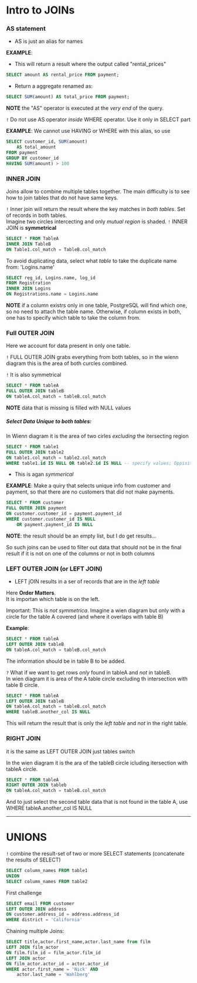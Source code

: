 # Intro to JOINs

### AS statement

- AS is just an alias for names

__EXAMPLE__:
- This will return a result where the output called "rental_prices"
```sql 
SELECT amount AS rental_price FROM payment; 
```


- Return a aggregate renamed as: 
```sql 
SELECT SUM(amount) AS total_price FROM payment; 
```

__NOTE__ the "AS" operator is executed at the _very end_ of the query.  

`!` Do not use AS operator _inside_ WHERE operator. Use it only in SELECT part

__EXAMPLE__: 
We cannot use HAVING or WHERE with this alias, so use 
```sql
SELECT customer_id, SUM(amount) 
	AS total_amount 
FROM payment 
GROUP BY customer_id
HAVING SUM(amount) > 100
```


### INNER JOIN

Joins allow to combine multiple tables together. The main difficulty is to see how to join tables that do not have same keys. 

`!` Inner join will return the result where the key matches in _both tables_. 
Set of records in both tables.  
Imagine two circles intercecting and only _mutual region_ is shaded. 
`!` INNER JOIN is __symmetrical__

```sql
SELECT * FROM TableA 
INNER JOIN TableB 
ON Table1.col_match = TableB.col_match 
```

To avoid duplicating data, select what _table_ to take the duplicate name from: 'Logins.name'
```sql
SELECT reg_id, Logins.name, log_id 
FROM Registration
INNER JOIN Logins
ON Registrations.name = Logins.name
```

__NOTE__ if a column existrs only in one table, PostgreSQL will find which one, so no need to attach the table name. Otherwise, if column exists in both, one has to specify which table to take the column from. 


### Full OUTER JOIN

Here we account for data present in only one table.  

`!` FULL OUTER JOIN grabs everything from both tables, so in the wienn diagram this is the area of both curcles combined. 

`!` It is also symmetrical

```sql
SELECT * FROM tableA 
FULL OUTER JOIN tableB
ON tableA.col_match = tableB.col_match
```

__NOTE__ data that is missing is filled with NULL values

##### Select Data Unique to both tables:
In Wienn diagram it is the area of two cirles _excluding_ the itersecting region
```sql
SELECT * FROM table1 
FULL OUTER JOIN table2
ON table1.col_match = table2.col_match
WHERE table1.id IS NULL OR table2.id IS NULL -- specify values; Oppisite to Inner Join
```
- This is agan _symmerical_

__EXAMPLE__: Make a quiry that selects unique info from customer and payment, so that there are no customers that did not make payments. 
```sql
SELECT * FROM customer
FULL OUTER JOIN payment
ON customer.customer_id = payment.payment_id
WHERE customer.customer_id IS NULL 
	OR payment.payment_id IS NULL
```
__NOTE__: the result should be an empty list, but I do get results...

So such joins can be used to filter out data that should not be in the final result if it is not on one of the columns or not in both columns


### LEFT OUTER JOIN (or LEFT JOIN)

- LEFT jOIN results in a ser of records that are in the _left table_

Here __Order Matters__.  
It is importan which table is on the left.  


Important: This is _not symmetrica_. 
Imagine a wien diagram but only with a circle for the table A covered (and where it overlaps with table B)

__Example__:
```sql
SELECT * FROM tableA
LEFT OUTER JOIN tableB
ON tableA.col_match = tableB.col_match
```

The information should be in table B to be added.  

`?` What if we want to get rows _only_ found in tableA and _not_ in tableB.  
In wien diagram it is area of the A table circle excluding th intersection with table B circle.  
```sql
SELECT * FROM tableA
LEFT OUTER JOIN tableB
ON tableA.col_match = tableB.col_match
WHERE tableB.another_col IS NULL
```

This will return the result that is only the _left table_ and _not_ in the right table.  


### RIGHT JOIN  

it is the same as LEFT OUTER JOIN just tables switch

In the wien diagram it is the ara of the tableB circle icluding itersection with tableA circle. 

```sql
SELECT * FROM tableA
RIGHT OUTER JOIN tableb
ON tableA.col_match = tableB.col_match
```

And to just select the second table data that is not found in the table A, use 
WHERE tableA.another_col IS NULL

---

# UNIONS

`!` combine the result-set of two or more SELECT statements (concatenate the results of SELECT)

```sql
SELECT column_names FROM table1
UNION
SELECT column_names FROM table2
```

First challenge
```sql
SELECT email FROM customer
LEFT OUTER JOIN address
ON customer.address_id = address.address_id
WHERE district = 'California'
```

Chaining multiple Joins:

```sql
SELECT title,actor.first_name,actor.last_name from film
LEFT JOIN film_actor
ON film.film_id = film_actor.film_id
LEFT JOIN actor
ON film_actor.actor_id = actor.actor_id
WHERE actor.first_name = 'Nick' AND 
	actor.last_name = 'Wahlberg'
```